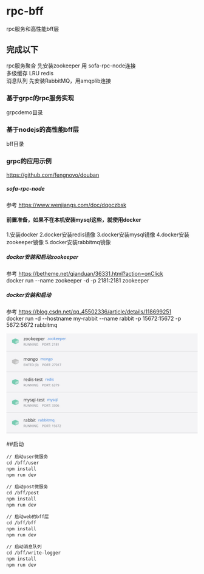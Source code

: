 # rpc-bff
rpc服务和高性能bff层

## 完成以下
rpc服务聚合  先安装zookeeper 用 sofa-rpc-node连接  
多级缓存  LRU  redis  
消息队列  先安装RabbitMQ，用amqplib连接     


### 基于grpc的rpc服务实现
grpcdemo目录

### 基于nodejs的高性能bff层
bff目录

### grpc的应用示例
https://github.com/fengnovo/douban


##### sofa-rpc-node
参考 
https://www.wenjiangs.com/doc/dqoczbsk

#### 前置准备，如果不在本机安装mysql这些，就使用docker
1.安装docker
2.docker安装redis镜像
3.docker安装mysql镜像
4.docker安装zookeeper镜像
5.docker安装rabbitmq镜像

##### docker安装和启动zookeeper
参考 
https://betheme.net/qianduan/36331.html?action=onClick   
docker run --name zookeeper -d -p 2181:2181 zookeeper  

##### docker安装和启动 
参考 
https://blog.csdn.net/qq_45502336/article/details/118699251  
docker run -d --hostname my-rabbit --name rabbit -p 15672:15672 -p 5672:5672 rabbitmq

![docker](./docker.jpg)


##启动
```
// 启动user微服务
cd /bff/user
npm install
npm run dev
```

```
// 启动post微服务
cd /bff/post
npm install
npm run dev
```

```
// 启动web的bff层
cd /bff/bff
npm install
npm run dev
```

```
// 启动消息队列
cd /bff/write-logger
npm install
npm run dev
```